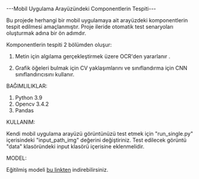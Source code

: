 ---Mobil Uygulama Arayüzündeki Componentlerin Tespiti---

Bu projede herhangi bir mobil uygulamaya ait arayüzdeki komponentlerin tespit edilmesi amaçlanmıştır. Proje ileride otomatik test senaryoları oluşturmak adına bir ön adımdır.

Komponentlerin tespiti 2 bölümden oluşur:

1. Metin için algılama gerçekleştirmek üzere OCR'den yararlanır .

2. Grafik öğeleri bulmak için CV yaklaşımlarını ve sınıflandırma için CNN sınıflandırıcısını kullanır.

BAĞIMLILIKLAR:

1. Python 3.9
2. Opencv 3.4.2
3. Pandas

KULLANIM:

Kendi mobil uygulama arayüzü görüntünüzü test etmek için "run_single.py" içerisindeki "input_path_img" değerini değiştiriniz.
Test edilecek görüntü "data" klasöründeki input klasörü içerisine eklenmelidir. 

MODEL:

Eğitilmiş modeli [bu linkten](https://drive.google.com/drive/folders/1ecB127vE_VKMygf9mHcvU_gfA0-XgKKi?usp=drive_link) indirebilirsiniz.

